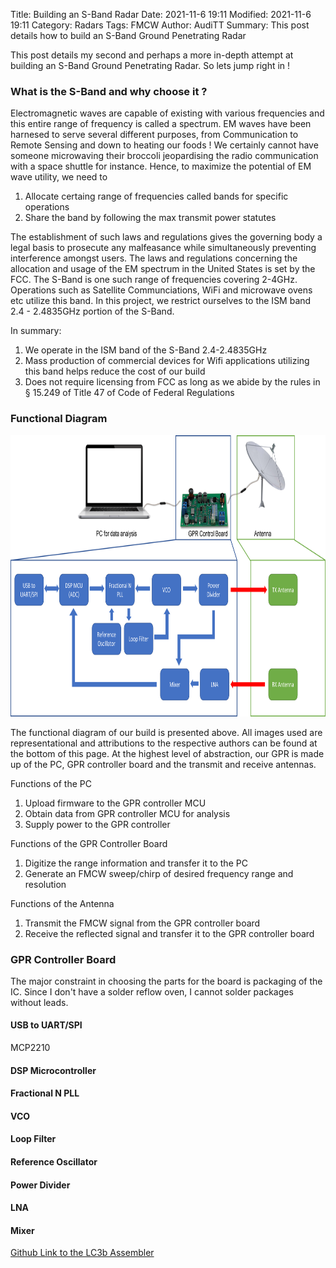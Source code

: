 Title: Building an S-Band Radar 
Date: 2021-11-6 19:11
Modified: 2021-11-6 19:11
Category: Radars
Tags: FMCW
Author: AudiTT
Summary: This post details how to build an  S-Band Ground Penetrating Radar

This post details my second and perhaps a more in-depth attempt at building an S-Band Ground Penetrating Radar. So lets jump right in ! 

<h3> What is the S-Band and why choose it ? </h3>

Electromagnetic waves are capable of existing with various frequencies and this entire range of frequency is called a spectrum. EM waves have been harnesed to serve
several different purposes, from Communication to Remote Sensing and down to heating our foods ! We certainly cannot have someone microwaving their broccoli jeopardising
the radio communication with a space shuttle for instance. Hence, to maximize the potential of EM wave utility, we need to 

1. Allocate certaing range of frequencies called bands for specific operations
2. Share the band by following the max transmit power statutes  

The establishment of such laws and regulations gives the governing body a legal basis to prosecute any malfeasance while simultaneously preventing interference amongst users.
The laws and regulations concerning the allocation and usage of the EM spectrum in the United States is set by the FCC. The S-Band is one such range of frequencies covering
2-4GHz. Operations such as Satellite Communciations, WiFi and microwave ovens etc utilize this band. In this project, we restrict ourselves to the ISM band 2.4 - 2.4835GHz
portion of the S-Band.

In summary:

1. We operate in the ISM band of the S-Band 2.4-2.4835GHz
2. Mass production of commercial devices for Wifi applications utilizing this band helps reduce the cost of our build
3. Does not require licensing from FCC as long as we abide by the rules in &sect; 15.249 of Title 47 of Code of Federal Regulations    

<h3> Functional Diagram </h3>

<img alt="thumbnail" height="450px" src="/blockDiagram.png">

The functional diagram of our build is presented above. All images used are representational and attributions to the respective authors can be found at the bottom of this page.
At the highest level of abstraction, our GPR is made up of the PC, GPR controller board and the transmit and receive antennas. 

Functions of the PC

1. Upload firmware to the GPR controller MCU
2. Obtain data from GPR controller MCU for analysis
3. Supply power to the GPR controller

Functions of the GPR Controller Board

1. Digitize the range information and transfer it to the PC
2. Generate an FMCW sweep/chirp of desired frequency range and resolution

Functions of the Antenna

1. Transmit the FMCW signal from the GPR controller board
2. Receive the reflected signal and transfer it to the GPR controller board

<h3> GPR Controller Board </h3>


The major constraint in choosing the parts for the board is packaging of the IC. Since I don't have a solder reflow oven, I cannot solder packages without leads.

<h4> USB to UART/SPI </h4>
MCP2210
<h4> DSP Microcontroller </h4>
<h4> Fractional N PLL </h4>
<h4> VCO </h4>
<h4> Loop Filter </h4>
<h4> Reference Oscillator </h4>
<h4> Power Divider </h4>
<h4> LNA </h4>
<h4> Mixer </h4>



<a href="https://github.com/1sand0s/Lc3B-Assembler">Github Link to the LC3b Assembler</a>









